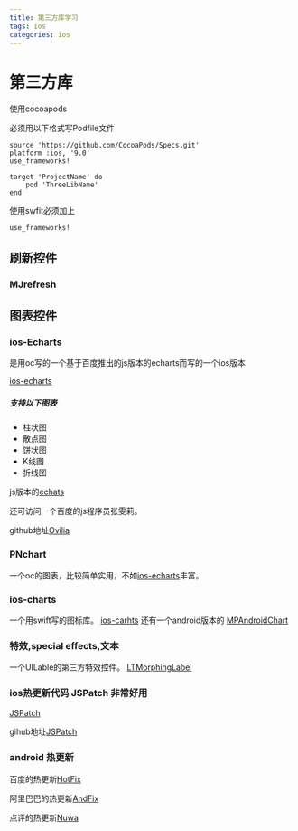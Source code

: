 ```yaml
---
title: 第三方库学习
tags: ios
categories: ios
---
```


# 第三方库
使用cocoapods

必须用以下格式写Podfile文件

``` 
source 'https://github.com/CocoaPods/Specs.git'
platform :ios, '9.0'
use_frameworks!

target 'ProjectName' do
    pod 'ThreeLibName'
end
```

使用swfit必须加上

```
use_frameworks!
```

## 刷新控件
### MJrefresh
## 图表控件
### ios-Echarts

是用oc写的一个基于百度推出的js版本的echarts而写的一个ios版本

[ios-echarts](https://github.com/Pluto-Y/iOS-Echarts)

##### 支持以下图表 #####
* 柱状图
* 散点图
* 饼状图
* K线图
* 折线图

js版本的[echats](https://github.com/ecomfe/echarts)

还可访问一个百度的js程序员张雯莉。

github地址[Ovilia](http://github.com/Ovilia)
### PNchart
一个oc的图表，比较简单实用，不如[ios-echarts](https://github.com/Pluto-Y/iOS-Echarts)丰富。

### ios-charts
一个用swift写的图标库。
[ios-carhts](https://github.com/danielgindi/Charts)
还有一个android版本的
[MPAndroidChart](https://github.com/PhilJay/MPAndroidChart)
### 特效,special effects,文本
一个UILable的第三方特效控件。
[LTMorphingLabel](https://github.com/lexrus/LTMorphingLabel)

### ios热更新代码 JSPatch 非常好用

[JSPatch](http://www.jspatch.com/) 

gihub地址[JSPatch](https://github.com/bang590/JSPatch)
### android 热更新

百度的热更新[HotFix](https://github.com/dodola/HotFix)

阿里巴巴的热更新[AndFix](https://github.com/alibaba/AndFix)

点评的热更新[Nuwa](https://github.com/jasonross/Nuwa)








